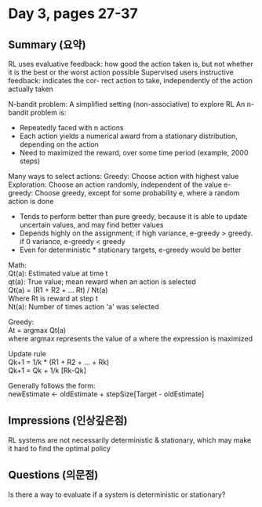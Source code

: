 # Day 3, pages 27-37

## Summary (요약)
RL uses evaluative feedback: how good the action taken is, but not whether it is the best or the worst action possible
Supervised users instructive feedback: indicates the cor- rect action to take, independently of the action actually taken

N-bandit problem: A simplified setting (non-associative) to explore RL
An n-bandit problem is:
* Repeatedly faced with n actions
* Each action yields a numerical award from a stationary distribution, depending on the action
* Need to maximized the reward, over some time period (example, 2000 steps)

Many ways to select actions:
Greedy: Choose action with highest value
Exploration: Choose an action randomly, independent of the value
e-greedy: Choose greedy, except for some probability e, where a random action is done
  * Tends to perform better than pure greedy, because it is able to update uncertain values, and may find better values
  * Depends highly on the assignment; if high variance, e-greedy > greedy. if 0 variance, e-greedy < greedy
  * Even for deterministic * stationary targets, e-greedy would be better

Math: <br>
Qt(a): Estimated value at time t <br>
qt(a): True value; mean reward when an action is selected <br>
Qt(a) = (R1 + R2 + ... Rt) / Nt(a) <br>
Where Rt is reward at step t <br>
Nt(a): Number of times action 'a' was selected <br>

Greedy: <br>
At = argmax Qt(a) <br>
where argmax represents the value of a where the expression is maximized <br>

Update rule <br>
Qk+1 = 1/k * (R1 + R2 + ... + Rk) <br>
Qk+1 = Qk + 1/k [Rk-Qk] <br>

Generally follows the form: <br>
newEstimate <- oldEstimate + stepSize[Target - oldEstimate] <br>


## Impressions (인상깊은점)
RL systems are not necessarily deterministic & stationary, which may make it hard to find the optimal policy


## Questions (의문점)
Is there a way to evaluate if a system is deterministic or stationary?
